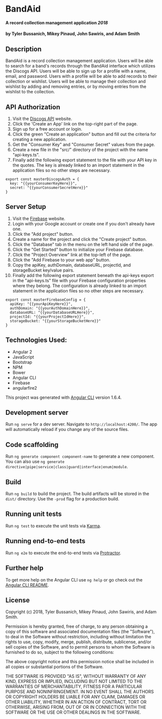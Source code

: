 # BandAid

#### A record collection management application _2018_

#### by **Tyler Bussanich**, **Mikey Pinaud**, **John Sawiris**, and **Adam Smith**

## Description

BandAid is a record collection management application. Users will be able to search for a band's records through the BandAid interface which utilizes the Discogs API. Users will be able to sign up for a profile with a name, email, and password. Users with a profile will be able to add records to their collection or wishlist. Users will be able to manage their collection and wishlist by adding and removing entries, or by moving entries from the wishlist to the collection.

## API Authorization

  1. Visit the [Discogs API](https://www.discogs.com/developers/) website.
  2. Click the 'Create an App' link on the top-right part of the page.
  3. Sign up for a free account or login.
  4. Click the green "Create an application" button and fill out the criteria for creating a new application.
  5. Get the "Consumer Key" and "Consumer Secret" values from the page.
  5. Create a new file in the "src/" directory of the project with the name "api-keys.ts".
  6. Finally add the following export statement to the file with your API key in the quotes. The key is already linked to an import statement in the application files so no other steps are necessary.

  ```
  export const masterDiscogsAuth = {
    key: "{{yourConsumerKeyHere}}",
    secret: "{{yourConsumerSecretHere}}"
  }
  ```

## Server Setup

  1. Visit the [Firebase](https://firebase.google.com/) website.
  2. Login with your Google account or create one if you don't already have one.
  3. Click the "Add project" button.
  4. Create a name for the project and click the "Create project" button.
  5. Click the "Database" tab in the menu on the left hand side of the page.
  6. Click the "Get Started" button to initialize your Firebase database.
  7. Click the "Project Overview" link at the top-left of the page.
  8. Click the "Add Firebase to your web app" button.
  9. Copy the apiKey, authDomain, databaseURL, projectId, and storageBucket key/value pairs.
  10. Finally add the following export statement beneath the api-keys export in the "api-keys.ts" file with your Firebase configuration properties where they belong. The configuration is already linked to an import statement in the application files so no other steps are necessary.

  ```
  export const masterFirebaseConfig = {
    apiKey: "{{yourApiKeyHere}}",
    authDomain: "{{yourAuthDomainHere}}",
    databaseURL: "{{yourDatabaseURLHere}}",
    projectId: "{{yourProjectIdHere}}",
    storageBucket: "{{yourStorageBucketHere}}"
  }
  ```

## Technologies Used:
* Angular 2
* JavaScript
* Bootstrap
* NPM
* Bower
* Angular CLI
* Firebase
* angularfire2

This project was generated with [Angular CLI](https://github.com/angular/angular-cli) version 1.6.4.

## Development server

Run `ng serve` for a dev server. Navigate to `http://localhost:4200/`. The app will automatically reload if you change any of the source files.

## Code scaffolding

Run `ng generate component component-name` to generate a new component. You can also use `ng generate directive|pipe|service|class|guard|interface|enum|module`.

## Build

Run `ng build` to build the project. The build artifacts will be stored in the `dist/` directory. Use the `-prod` flag for a production build.

## Running unit tests

Run `ng test` to execute the unit tests via [Karma](https://karma-runner.github.io).

## Running end-to-end tests

Run `ng e2e` to execute the end-to-end tests via [Protractor](http://www.protractortest.org/).

## Further help

To get more help on the Angular CLI use `ng help` or go check out the [Angular CLI README](https://github.com/angular/angular-cli/blob/master/README.md).

## License

Copyright (c) 2018, Tyler Bussanich, Mikey Pinaud, John Sawiris, and Adam Smith.

Permission is hereby granted, free of charge, to any person obtaining a copy of this software and associated documentation files (the "Software"), to deal in the Software without restriction, including without limitation the rights to use, copy, modify, merge, publish, distribute, sublicense, and/or sell copies of the Software, and to permit persons to whom the Software is furnished to do so, subject to the following conditions:

The above copyright notice and this permission notice shall be included in all copies or substantial portions of the Software.

THE SOFTWARE IS PROVIDED "AS IS", WITHOUT WARRANTY OF ANY KIND, EXPRESS OR IMPLIED, INCLUDING BUT NOT LIMITED TO THE WARRANTIES OF MERCHANTABILITY, FITNESS FOR A PARTICULAR PURPOSE AND NONINFRINGEMENT. IN NO EVENT SHALL THE AUTHORS OR COPYRIGHT HOLDERS BE LIABLE FOR ANY CLAIM, DAMAGES OR OTHER LIABILITY, WHETHER IN AN ACTION OF CONTRACT, TORT OR OTHERWISE, ARISING FROM, OUT OF OR IN CONNECTION WITH THE SOFTWARE OR THE USE OR OTHER DEALINGS IN THE SOFTWARE.
